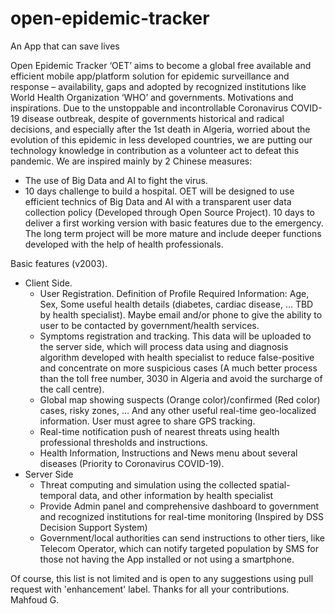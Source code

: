# open-epidemic-tracker
An App that can save lives

Open Epidemic Tracker ‘OET’ aims to become a global free available and efficient mobile app/platform solution for epidemic surveillance and response – availability, gaps and adopted by recognized institutions like World Health Organization ‘WHO’ and governments.
Motivations and inspirations.
Due to the unstoppable and incontrollable Coronavirus COVID-19 disease outbreak, despite of governments historical and radical decisions, and especially after the 1st death in Algeria, worried about the evolution of this epidemic in less developed countries, we are putting our technology knowledge in contribution as a volunteer act to defeat this pandemic.
We are inspired mainly by 2 Chinese measures:
-	The use of Big Data and AI to fight the virus.
-	10 days challenge to build a hospital.
OET will be designed to use efficient technics of Big Data and AI with a transparent user data collection policy (Developed through Open Source Project).
10 days to deliver a first working version with basic features due to the emergency. The long term project will be more mature and include deeper functions developed with the help of health professionals.

Basic features (v2003).
-	Client Side.
	-	User Registration. Definition of Profile Required Information: Age, Sex, Some useful health details (diabetes, cardiac disease, … TBD by health specialist). Maybe email and/or phone to give the ability to user to be contacted by government/health services.
	-	Symptoms registration and tracking. This data will be uploaded to the server side, which will process data using and diagnosis algorithm developed with health specialist to reduce false-positive and concentrate on more suspicious cases (A much better process than the toll free number, 3030 in Algeria and avoid the surcharge of the call centre).
	-	Global map showing suspects (Orange color)/confirmed (Red color) cases, risky zones, … And any other useful real-time geo-localized information. User must agree to share GPS tracking.
	-	Real-time notification push of nearest threats using health professional thresholds and instructions.
	-	Health Information, Instructions and News menu about several diseases (Priority to Coronavirus COVID-19).
- Server Side
	-	Threat computing and simulation using the collected spatial-temporal data, and other information by health specialist
	-	Provide Admin panel and comprehensive dashboard to government and recognized institutions for real-time monitoring (Inspired by DSS Decision Support System)
	-	Government/local authorities can send instructions to other tiers, like Telecom Operator, which can notify targeted population by SMS for those not having the App installed or not using a smartphone.

Of course, this list is not limited and is open to any suggestions using pull request with 'enhancement' label.
Thanks for all your contributions.
Mahfoud G.
